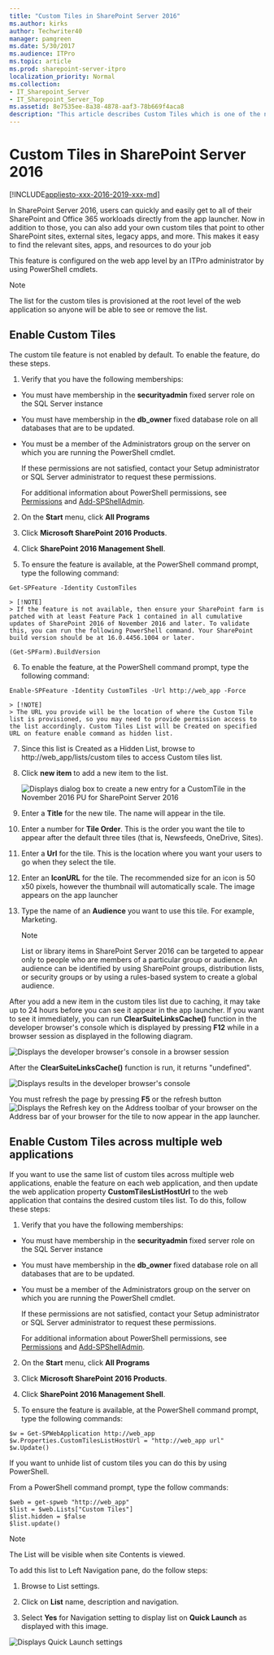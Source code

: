 ```yaml
---
title: "Custom Tiles in SharePoint Server 2016"
ms.author: kirks
author: Techwriter40
manager: pamgreen
ms.date: 5/30/2017
ms.audience: ITPro
ms.topic: article
ms.prod: sharepoint-server-itpro
localization_priority: Normal
ms.collection:
- IT_Sharepoint_Server
- IT_Sharepoint_Server_Top
ms.assetid: 8e7535ee-8a38-4878-aaf3-78b669f4aca8
description: "This article describes Custom Tiles which is one of the new features in the November 2016 Public Update for SharePoint Server 2016 (Feature Pack 1)."
---
```


# Custom Tiles in SharePoint Server 2016

[!INCLUDE[appliesto-xxx-2016-2019-xxx-md](../includes/appliesto-xxx-2016-2019-xxx-md.md)] 
  
In SharePoint Server 2016, users can quickly and easily get to all of their SharePoint and Office 365 workloads directly from the app launcher. Now in addition to those, you can also add your own custom tiles that point to other SharePoint sites, external sites, legacy apps, and more. This makes it easy to find the relevant sites, apps, and resources to do your job
  
This feature is configured on the web app level by an ITPro administrator by using PowerShell cmdlets.
  
> [!NOTE]
> The list for the custom tiles is provisioned at the root level of the web application so anyone will be able to see or remove the list. 
  
## Enable Custom Tiles

The custom tile feature is not enabled by default. To enable the feature, do these steps.
  
1. Verify that you have the following memberships:
    
  - You must have membership in the **securityadmin** fixed server role on the SQL Server instance 
    
  - You must have membership in the **db_owner** fixed database role on all databases that are to be updated. 
    
  - You must be a member of the Administrators group on the server on which you are running the PowerShell cmdlet.
    
    If these permissions are not satisfied, contact your Setup administrator or SQL Server administrator to request these permissions.
    
    For additional information about PowerShell permissions, see [Permissions](http://technet.microsoft.com/library/ae4901b4-505a-42a9-b8d4-fca778abc12e.aspx#section3) and [Add-SPShellAdmin](http://technet.microsoft.com/library/2ddfad84-7ca8-409e-878b-d09cb35ed4aa.aspx).
    
2. On the **Start** menu, click **All Programs**
    
3. Click **Microsoft SharePoint 2016 Products**.
    
4. Click **SharePoint 2016 Management Shell**.
    
5. To ensure the feature is available, at the PowerShell command prompt, type the following command:
    
  ```
  Get-SPFeature -Identity CustomTiles
  ```

    > [!NOTE]
    > If the feature is not available, then ensure your SharePoint farm is patched with at least Feature Pack 1 contained in all cumulative updates of SharePoint 2016 of November 2016 and later. To validate this, you can run the following PowerShell command. Your SharePoint build version should be at 16.0.4456.1004 or later.
  
  ```
(Get-SPFarm).BuildVersion
  ```

6. To enable the feature, at the PowerShell command prompt, type the following command:
    
  ```
  Enable-SPFeature -Identity CustomTiles -Url http://web_app -Force
  ```

    > [!NOTE]
    > The URL you provide will be the location of where the Custom Tile list is provisioned, so you may need to provide permission access to the list accordingly. Custom Tiles List will be Created on specified URL on feature enable command as hidden list. 
  
7. Since this list is Created as a Hidden List, browse to http://web_app/lists/custom tiles to access Custom tiles list.
    
8. Click **new item** to add a new item to the list. 
    
     ![Displays dialog box to create a new entry for a CustomTile in the November 2016 PU for SharePoint Server 2016](../media/6597a87e-cd66-463e-b405-8897926f9c55.jpg)
  
9. Enter a **Title** for the new tile. The name will appear in the tile. 
    
10. Enter a number for **Tile Order**. This is the order you want the tile to appear after the default three tiles (that is, Newsfeeds, OneDrive, Sites).
    
11. Enter a **Url** for the tile. This is the location where you want your users to go when they select the tile. 
    
12. Enter an **IconURL** for the tile. The recommended size for an icon is 50 x50 pixels, however the thumbnail will automatically scale. The image appears on the app launcher 
    
13. Type the name of an **Audience** you want to use this tile. For example, Marketing. 
    
    > [!NOTE]
    > List or library items in SharePoint Server 2016 can be targeted to appear only to people who are members of a particular group or audience. An audience can be identified by using SharePoint groups, distribution lists, or security groups or by using a rules-based system to create a global audience. 
  
After you add a new item in the custom tiles list due to caching, it may take up to 24 hours before you can see it appear in the app launcher. If you want to see it immediately, you can run **ClearSuiteLinksCache()** function in the developer browser's console which is displayed by pressing **F12** while in a browser session as displayed in the following diagram. 
  
![Displays the developer browser's console in a browser session](../media/313b5ce5-07df-4fd3-8861-59d3c7635970.jpg)
  
After the **ClearSuiteLinksCache()** function is run, it returns "undefined". 
  
![Displays results in the developer browser's console](../media/12b97d35-e877-40f7-ae0a-73003c0cff47.jpg)
  
You must refresh the page by pressing **F5** or the refresh button ![Displays the Refresh key on the Address toolbar of your browser](../media/8b874097-7bdd-4571-96e8-a3f3ee6af8d4.jpg) on the Address bar of your browser for the tile to now appear in the app launcher. 
  
## Enable Custom Tiles across multiple web applications

If you want to use the same list of custom tiles across multiple web applications, enable the feature on each web application, and then update the web application property **CustomTilesListHostUrl** to the web application that contains the desired custom tiles list. To do this, follow these steps: 
  
1. Verify that you have the following memberships:
    
  - You must have membership in the **securityadmin** fixed server role on the SQL Server instance 
    
  - You must have membership in the **db_owner** fixed database role on all databases that are to be updated. 
    
  - You must be a member of the Administrators group on the server on which you are running the PowerShell cmdlet.
    
    If these permissions are not satisfied, contact your Setup administrator or SQL Server administrator to request these permissions.
    
    For additional information about PowerShell permissions, see [Permissions](http://technet.microsoft.com/library/ae4901b4-505a-42a9-b8d4-fca778abc12e.aspx#section3) and [Add-SPShellAdmin](http://technet.microsoft.com/library/2ddfad84-7ca8-409e-878b-d09cb35ed4aa.aspx).
    
2. On the **Start** menu, click **All Programs**
    
3. Click **Microsoft SharePoint 2016 Products**.
    
4. Click **SharePoint 2016 Management Shell**.
    
5. To ensure the feature is available, at the PowerShell command prompt, type the following commands:
    
  ```
  $w = Get-SPWebApplication http://web_app
  $w.Properties.CustomTilesListHostUrl = "http://web_app url"
  $w.Update()
  ```

If you want to unhide list of custom tiles you can do this by using PowerShell.
  
From a PowerShell command prompt, type the follow commands:
  
```
$web = get-spweb "http://web_app"
$list = $web.Lists["Custom Tiles"]
$list.hidden = $false
$list.update()
```

> [!NOTE]
> The List will be visible when site Contents is viewed. 
  
To add this list to Left Navigation pane, do the follow steps:
  
1. Browse to List settings.
    
2. Click on **List** name, description and navigation. 
    
3. Select **Yes** for Navigation setting to display list on **Quick Launch** as displayed with this image. 
    
![Displays Quick Launch settings](../media/22b5e6e8-37c1-4120-9c89-456d06867a6e.jpg)
  

